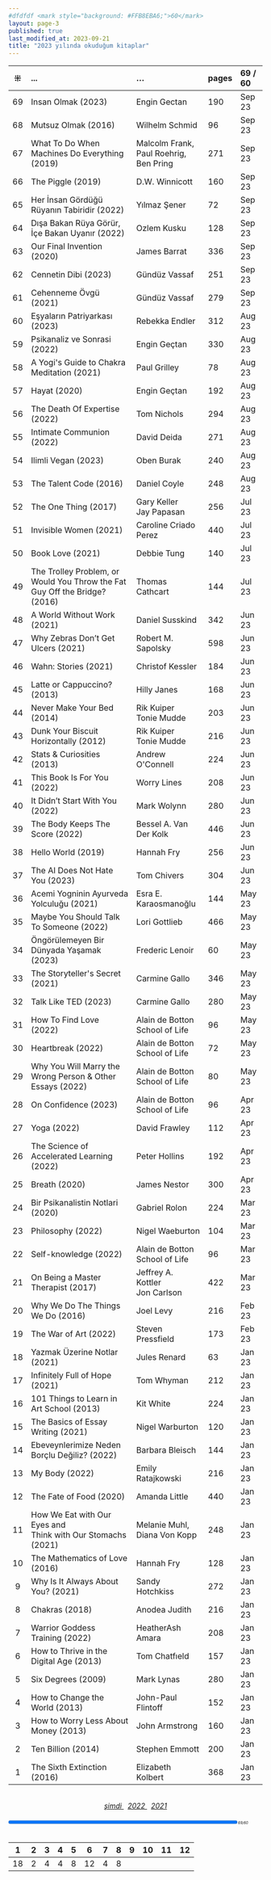 ```yaml
---
#dfdfdf <mark style="background: #FFB8EBA6;">60</mark>
layout: page-3
published: true
last_modified_at: 2023-09-21
title: "2023 yılında okuduğum kitaplar"
---
```


|  ⁜  | ...                                                                        | …                                                   | pages | 69 / 60 |
| :-: | :------------------------------------------------------------------------- | :-------------------------------------------------- | :---- | :------ |
| 69 | Insan Olmak (2023) | Engin Gectan | 190 | Sep 23 |
| 68  | Mutsuz Olmak (2016)                                                        | Wilhelm Schmid                                      | 96    | Sep 23  |
| 67  | What To Do When Machines Do Everything (2019)                              | Malcolm Frank, <br /> Paul Roehrig, <br />Ben Pring | 271   | Sep 23  |
| 66  | The Piggle (2019)                                                          | D.W. Winnicott                                      | 160   | Sep 23  |
| 65  | Her İnsan Gördüğü Rüyanın Tabiridir (2022)                                 | Yılmaz Şener                                        | 72    | Sep 23  |
| 64  | Dışa Bakan Rüya Görür, İçe Bakan Uyanır (2022)                             | Ozlem Kusku                                         | 128   | Sep 23  |
| 63  | Our Final Invention (2020)                                                 | James Barrat                                        | 336   | Sep 23  |
| 62  | Cennetin Dibi (2023)                                                       | Gündüz Vassaf                                       | 251   | Sep 23  |
| 61  | Cehenneme Övgü (2021)                                                      | Gündüz Vassaf                                       | 279   | Sep 23  |
| 60  | Eşyaların Patriyarkası (2023)                                              | Rebekka Endler                                      | 312   | Aug 23  |
| 59  | Psikanaliz ve Sonrasi (2022)                                               | Engin Geçtan                                        | 330   | Aug 23  |
| 58  | A Yogi's Guide to Chakra Meditation (2021)                                 | Paul Grilley                                        | 78    | Aug 23  |
| 57  | Hayat (2020)                                                               | Engin Geçtan                                        | 192   | Aug 23  |
| 56  | The Death Of Expertise (2022)                                              | Tom Nichols                                         | 294   | Aug 23  |
| 55  | Intimate Communion (2022)                                                  | David Deida                                         | 271   | Aug 23  |
| 54  | Ilimli Vegan (2023)                                                        | Oben Burak                                          | 240   | Aug 23  |
| 53  | The Talent Code (2016)                                                     | Daniel Coyle                                        | 248   | Aug 23  |
| 52  | The One Thing (2017)                                                       | Gary Keller <br /> Jay Papasan                      | 256   | Jul 23  |
| 51  | Invisible Women (2021)                                                     | Caroline Criado Perez                               | 440   | Jul 23  |
| 50  | Book Love (2021)                                                           | Debbie Tung                                         | 140   | Jul 23  |
| 49  | The Trolley Problem, or Would You Throw the Fat Guy Off the Bridge? (2016) | Thomas Cathcart                                     | 144   | Jul 23  |
| 48  | A World Without Work (2021)                                                | Daniel Susskind                                     | 342   | Jun 23  |
| 47  | Why Zebras Don’t Get Ulcers (2021)                                         | Robert M. Sapolsky                                  | 598   | Jun 23  |
| 46  | Wahn: Stories (2021)                                                       | Christof Kessler                                    | 184   | Jun 23  |
| 45  | Latte or Cappuccino? (2013)                                                | Hilly Janes                                         | 168   | Jun 23  |
| 44  | Never Make Your Bed (2014)                                                 | Rik Kuiper <br /> Tonie Mudde                       | 203   | Jun 23  |
| 43  | Dunk Your Biscuit Horizontally (2012)                                      | Rik Kuiper <br /> Tonie Mudde                       | 216   | Jun 23  |
| 42  | Stats & Curiosities (2013)                                                 | Andrew O'Connell                                    | 224   | Jun 23  |
| 41  | This Book Is For You (2022)                                                | Worry Lines                                         | 208   | Jun 23  |
| 40  | It Didn’t Start With You (2022)                                            | Mark Wolynn                                         | 280   | Jun 23  |
| 39  | The Body Keeps The Score (2022)                                            | Bessel A. Van Der Kolk                              | 446   | Jun 23  |
| 38  | Hello World (2019)                                                         | Hannah Fry                                          | 256   | Jun 23  |
| 37  | The AI Does Not Hate You (2023)                                            | Tom Chivers                                         | 304   | Jun 23  |
| 36  | Acemi Yogninin Ayurveda Yolculuğu (2021)                                   | Esra E. Karaosmanoğlu                               | 144   | May 23  |
| 35  | Maybe You Should Talk To Someone (2022)                                    | Lori Gottlieb                                       | 466   | May 23  |
| 34  | Öngörülemeyen Bir Dünyada Yaşamak (2023)                                   | Frederic Lenoir                                     | 60    | May 23  |
| 33  | The Storyteller's Secret (2021)                                            | Carmine Gallo                                       | 346   | May 23  |
| 32  | Talk Like TED (2023)                                                       | Carmine Gallo                                       | 280   | May 23  |
| 31  | How To Find Love (2022)                                                    | Alain de Botton <br /> School of Life               | 96    | May 23  |
| 30  | Heartbreak (2022)                                                          | Alain de Botton <br /> School of Life               | 72    | May 23  |
| 29  | Why You Will Marry the Wrong Person & Other Essays (2022)                  | Alain de Botton <br /> School of Life               | 80    | May 23  |
| 28  | On Confidence (2023)                                                       | Alain de Botton <br /> School of Life               | 96    | Apr 23  |
| 27  | Yoga (2022)                                                                | David Frawley                                       | 112   | Apr 23  |
| 26  | The Science of Accelerated Learning (2022)                                 | Peter Hollins                                       | 192   | Apr 23  |
| 25  | Breath (2020)                                                              | James Nestor                                        | 300   | Apr 23  |
| 24  | Bir Psikanalistin Notlari (2020)                                           | Gabriel Rolon                                       | 224   | Mar 23  |
| 23  | Philosophy (2022)                                                          | Nigel Waeburton                                     | 104   | Mar 23  |
| 22  | Self-knowledge (2022)                                                      | Alain de Botton <br /> School of Life               | 96    | Mar 23  |
| 21  | On Being a Master Therapist (2017)                                         | Jeffrey A. Kottler <br /> Jon Carlson               | 422   | Mar 23  |
| 20  | Why We Do The Things We Do (2016)                                          | Joel Levy                                           | 216   | Feb 23  |
| 19  | The War of Art (2022)                                                      | Steven Pressfield                                   | 173   | Feb 23  |
| 18  | Yazmak Üzerine Notlar (2021)                                               | Jules Renard                                        | 63    | Jan 23  |
| 17  | Infinitely Full of Hope (2021)                                             | Tom Whyman                                          | 212   | Jan 23  |
| 16  | 101 Things to Learn in Art School (2013)                                   | Kit White                                           | 224   | Jan 23  |
| 15  | The Basics of Essay Writing (2021)                                         | Nigel Warburton                                     | 120   | Jan 23  |
| 14  | Ebeveynlerimize Neden Borçlu Değiliz? (2022)                               | Barbara Bleisch                                     | 144   | Jan 23  |
| 13  | My Body (2022)                                                             | Emily Ratajkowski                                   | 216   | Jan 23  |
| 12  | The Fate of Food (2020)                                                    | Amanda Little                                       | 440   | Jan 23  |
| 11  | How We Eat with Our Eyes and <br /> Think with Our Stomachs (2021)         | Melanie Muhl, <br /> Diana Von Kopp                 | 248   | Jan 23  |
| 10  | The Mathematics of Love (2016)                                             | Hannah Fry                                          | 128   | Jan 23  |
|  9  | Why Is It Always About You? (2021)                                         | Sandy Hotchkiss                                     | 272   | Jan 23  |
|  8  | Chakras (2018)                                                             | Anodea Judith                                       | 216   | Jan 23  |
|  7  | Warrior Goddess Training (2022)                                            | HeatherAsh Amara                                    | 208   | Jan 23  |
|  6  | How to Thrive in the Digital Age (2013)                                    | Tom Chatfıeld                                       | 157   | Jan 23  |
|  5  | Six Degrees (2009)                                                         | Mark Lynas                                          | 280   | Jan 23  |
|  4  | How to Change the World (2013)                                             | John-Paul Flintoff                                  | 152   | Jan 23  |
|  3  | How to Worry Less About Money (2013)                                       | John Armstrong                                      | 160   | Jan 23  |
|  2  | Ten Billion (2014)                                                         | Stephen Emmott                                      | 200   | Jan 23  |
|  1  | The Sixth Extinction (2016)                                                | Elizabeth Kolbert                                   | 368   | Jan 23  |

  <br>
<center>
<span class="link1" style="font-style: italic;"><a href="/now" title='şimdi'>şimdi </a></span> &nbsp;
<span class="link1" style="font-style: italic;"><a href="/2022" title='2022'>2022 </a></span> &nbsp; <span class="link1" style="font-style: italic;"><a href="/2021" title='2021'>2021 </a></span>
</center>

  <br>
<div><progress title="69/60" value="69" max="60" style="width: 90%;"></progress><span style="font-size: 50%; width: 5%; font-style: italic;" title="reading challenge 2023"> 69/60</span></div>
<div style="clear: both"></div>
<br />

  
| 1 | 2 | 3 | 4 | 5 | 6 | 7 | 8 | 9 | 10 | 11 | 12 |
| - | - | - | - | - | - | - | - | - |  - |  - |  - |
| 18 | 2 | 4 | 4 | 8 | 12 | 4 | 8 |  |  |  | |
